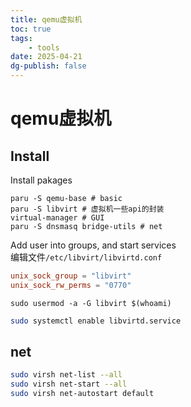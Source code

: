 ```yaml
---
title: qemu虚拟机
toc: true
tags:
    - tools
date: 2025-04-21
dg-publish: false
---
```


# qemu虚拟机

## Install

Install pakages

```arch
paru -S qemu-base # basic
paru -S libvirt # 虚拟机一些api的封装
virtual-manager # GUI
paru -S dnsmasq bridge-utils # net
```

Add user into groups, and start services  
编辑文件`/etc/libvirt/libvirtd.conf`

```conf
unix_sock_group = "libvirt"
unix_sock_rw_perms = "0770"
```

```
sudo usermod -a -G libvirt $(whoami)
```

```sh
sudo systemctl enable libvirtd.service
```

## net

```sh
sudo virsh net-list --all
sudo virsh net-start --all
sudo virsh net-autostart default
```
